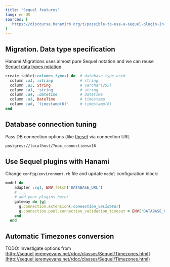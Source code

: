 ```yaml
---
title: 'Sequel features'
lang: en-US
sources: [
  'https://discourse.hanamirb.org/t/possible-to-use-a-sequel-plugin-in-hanami/492'
]
---
```


## Migration. Data type specification

Hanami Migrations uses almost pure Sequel notation and we can reuse [Sequel data types notation](
http://sequel.jeremyevans.net/rdoc/files/doc/schema_modification_rdoc.html)

```ruby
create_table(:columns_types) do  # database type used
  column :a1, :string            # string
  column :a2, String             # varchar(255)
  column :a3, 'string'           # string
  column :a4, :datetime          # datetime
  column :a5, DateTime           # timestamp
  column :a6, 'timestamp(6)'     # timestamp(6)
end
```

## Database connection tuning

Pass DB connection options (like [these](https://sequel.jeremyevans.net/rdoc/files/doc/opening_databases_rdoc.html)) via connection URL

```bash
postgres://localhost/?max_connections=16
```

## Use Sequel plugins with Hanami

Change `config/environment.rb` file and update `model` configuration block:

```ruby
model do
    adapter :sql, ENV.fetch('DATABASE_URL')
    # ...
    # add your plugins here:
    gateway do |g|
      g.connection.extension(:connection_validator)
      g.connection.pool.connection_validation_timeout = ENV['DATABASE_CONNECTION_VALIDATION_TIMEOUT'] || 30 # seconds
    end
  end
```

## Automatic Timezones conversion

TODO: Investigate options from [http://sequel.jeremyevans.net/rdoc/classes/Sequel/Timezones.html](http://sequel.jeremyevans.net/rdoc/classes/Sequel/Timezones.html)
